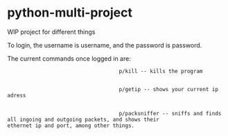 # python-multi-project
WIP project for different things

To login, the username is username, and the password is password.

The current commands once logged in are: 
                                        
                                        p/kill -- kills the program
                                        
                                        
                                        p/getip -- shows your current ip adress
                                        
                                        
                                        p/packsniffer -- sniffs and finds all ingoing and outgoing packets, and shows their                                                           ethernet ip and port, among other things.
